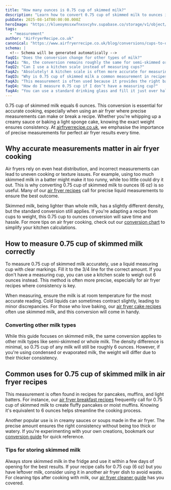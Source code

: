 ```yaml
---
title: "How many ounces is 0.75 cup of skimmed milk?"
description: "Learn how to convert 0.75 cup of skimmed milk to ounces in seconds. Perfect for air fryer recipes and precise cooking measurements."
pubDate: 2025-08-14T00:00:00.000Z
heroImage: "https://klueoymssxwfnxsvcyhv.supabase.co/storage/v1/object/public/Shmucket/how-many-ounces-is-0-75-cup-skimmed-milk.webp"
tags:
  - "measurement"
author: "AirFryerRecipe.co.uk"
canonical: "https://www.airfryerrecipe.co.uk/blog/conversions/cups-to-ounces/how-many-ounces-is-0-75-cup-skimmed-milk"
schema: |
  <!-- Schema will be generated automatically -->
faqQ1: "Does the conversion change for other types of milk?"
faqA1: "No, the conversion remains roughly the same for semi-skimmed or whole milk, as the density difference is minimal. However, condensed or evaporated milk will weigh more due to their thicker consistency."
faqQ2: "Can I use a kitchen scale instead of measuring cups?"
faqA2: "Absolutely! A kitchen scale is often more accurate for measuring liquids like skimmed milk. Simply weigh out 6 ounces for the equivalent of 0.75 cup. This method is especially useful for air fryer recipes where precision matters."
faqQ3: "Why is 0.75 cup of skimmed milk a common measurement in recipes?"
faqA3: "This measurement is often used because it provides the right balance of moisture without making batters too runny. It's a convenient midpoint between half a cup and a full cup, making it ideal for small to medium-sized air fryer recipes."
faqQ4: "How do I measure 0.75 cup if I don’t have a measuring cup?"
faqA4: "You can use a standard drinking glass and fill it just over halfway, but for accuracy, we recommend using a kitchen scale to measure 6 ounces. Alternatively, three 1/4 cup measures will also give you the correct amount."
---
```

<p>0.75 cup of skimmed milk equals 6 ounces. This conversion is essential for accurate cooking, especially when using an air fryer where precise measurements can make or break a recipe. Whether you're whipping up a creamy sauce or baking a light sponge cake, knowing the exact weight ensures consistency. At <a href=https://www.airfryerrecipe.co.uk>airfryerrecipe.co.uk</a>, we emphasise the importance of precise measurements for perfect air fryer results every time.</p>

<h2>Why accurate measurements matter in air fryer cooking</h2>
<p>Air fryers rely on even heat distribution, and incorrect measurements can lead to uneven cooking or texture issues. For example, using too much skimmed milk in a batter might make it too runny, while too little could dry it out. This is why converting 0.75 cup of skimmed milk to ounces (6 oz) is so useful. Many of our <a href=https://www.airfryerrecipe.co.uk/recipes>air fryer recipes</a> call for precise liquid measurements to ensure the best outcome.</p>
<p>Skimmed milk, being lighter than whole milk, has a slightly different density, but the standard conversion still applies. If you're adapting a recipe from cups to weight, this 0.75 cup to ounces conversion will save time and hassle. For more tips on air fryer cooking, check out our <a href=https://www.airfryerrecipe.co.uk/air-fryer-conversion-chart>conversion chart</a> to simplify your kitchen calculations.</p>

<h2>How to measure 0.75 cup of skimmed milk correctly</h2>
<p>To measure 0.75 cup of skimmed milk accurately, use a liquid measuring cup with clear markings. Fill it to the 3/4 line for the correct amount. If you don't have a measuring cup, you can use a kitchen scale to weigh out 6 ounces instead. This method is often more precise, especially for air fryer recipes where consistency is key.</p>
<p>When measuring, ensure the milk is at room temperature for the most accurate reading. Cold liquids can sometimes contract slightly, leading to minor discrepancies. For those who love baking, our <a href=https://www.airfryerrecipe.co.uk/recipe-category/cakes>air fryer cake recipes</a> often use skimmed milk, and this conversion will come in handy.</p>

<h3>Converting other milk types</h3>
<p>While this guide focuses on skimmed milk, the same conversion applies to other milk types like semi-skimmed or whole milk. The density difference is minimal, so 0.75 cup of any milk will still be roughly 6 ounces. However, if you're using condensed or evaporated milk, the weight will differ due to their thicker consistency.</p>

<h2>Common uses for 0.75 cup of skimmed milk in air fryer recipes</h2>
<p>This measurement is often found in recipes for pancakes, muffins, and light batters. For instance, our <a href=https://www.airfryerrecipe.co.uk/recipe-category/breakfast>air fryer breakfast recipes</a> frequently call for 0.75 cup of skimmed milk to create fluffy pancakes or moist muffins. Knowing it's equivalent to 6 ounces helps streamline the cooking process.</p>
<p>Another popular use is in creamy sauces or soups made in the air fryer. The precise amount ensures the right consistency without being too thick or watery. If you're experimenting with your own creations, bookmark our <a href=https://www.airfryerrecipe.co.uk/air-fryer-conversion-chart>conversion guide</a> for quick reference.</p>

<h3>Tips for storing skimmed milk</h3>
<p>Always store skimmed milk in the fridge and use it within a few days of opening for the best results. If your recipe calls for 0.75 cup (6 oz) but you have leftover milk, consider using it in another air fryer dish to avoid waste. For cleaning tips after cooking with milk, our <a href=https://www.airfryerrecipe.co.uk/air-fryer-cleaner>air fryer cleaner guide</a> has you covered.</p>
